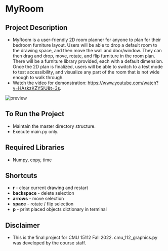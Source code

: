 # MyRoom
 
## Project Description
* MyRoom is a user-friendly 2D room planner for anyone to plan for their bedroom furniture layout. Users will be able to drop a default room to the drawing space, and then move the wall and door/window. They can then drag and drop, move, rotate, and flip furniture in the room plan. There will be a furniture library provided, each with a default dimension. Once the 2D plan is finalized, users will be able to switch to a test mode to test accessibility, and visualize any part of the room that is not wide enough to walk through.
* Watch the video for demonstration: https://www.youtube.com/watch?v=HAskzKZYSlU&t=3s.

![preview]([http://url/to/img.png](https://github.com/felicialuo/MyRoom/blob/main/MyRoom_preview.jpg))


## To Run the Project
* Maintain the master directory structure.
* Execute main.py only.

## Required Libraries
* Numpy, copy, time

## Shortcuts
* **r** - clear current drawing and restart
* **backspace** - delete selection
* **arrows** - move selection
* **space** - rotate / flip selection
* **p** - print placed objects dictionary in terminal

## Disclaimer
* This is the final project for CMU 15112 Fall 2022. cmu_112_graphics.py was developed by the course staff.
